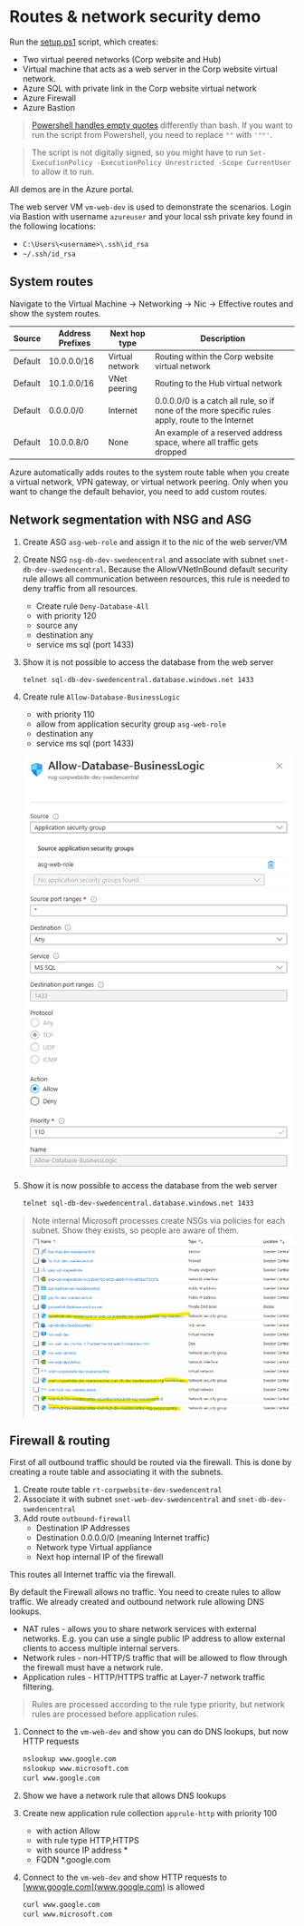 # Routes & network security demo

Run the [setup.ps1](setup.ps1) script, which creates:

- Two virtual peered networks (Corp website and Hub)
- Virtual machine that acts as a web server in the Corp website virtual network.
- Azure SQL with private link in the Corp website virtual network
- Azure Firewall
- Azure Bastion

> [Powershell handles empty quotes](https://learn.microsoft.com/en-us/cli/azure/use-cli-effectively?tabs=bash%2Cbash2#use-quotation-marks-in-parameters) differently than bash. If you want to run the script from Powershell, you need to replace `""` with `'""'`.

> The script is not digitally signed, so you might have to run `Set-ExecutionPolicy -ExecutionPolicy Unrestricted -Scope CurrentUser` to allow it to run.

All demos are in the Azure portal.

The web server VM `vm-web-dev` is used to demonstrate the scenarios. Login via Bastion with username `azureuser` and your local ssh private key found in the following locations:

- `C:\Users\<username>\.ssh\id_rsa`
- `~/.ssh/id_rsa`

## System routes

Navigate to the Virtual Machine -> Networking -> Nic -> Effective routes and show the system routes.

| Source | Address Prefixes | Next hop type | Description |
|---|---|---|---|
| Default | 10.0.0.0/16 | Virtual network | Routing within the Corp website virtual network |
| Default | 10.1.0.0/16 | VNet peering | Routing to the Hub virtual network |
| Default | 0.0.0.0/0 | Internet | 0.0.0.0/0 is a catch all rule, so if none of the more specific rules apply, route to the Internet |
| Default | 10.0.0.8/0 | None | An example of a reserved address space, where all traffic gets dropped |

Azure automatically adds routes to the system route table when you create a virtual network, VPN gateway, or virtual network peering. Only when you want to change the default behavior, you need to add custom routes.

## Network segmentation with NSG and ASG

1. Create ASG `asg-web-role` and assign it to the nic of the web server/VM
1. Create NSG `nsg-db-dev-swedencentral` and associate with subnet `snet-db-dev-swedencentral`. Because the AllowVNetInBound default security rule allows all communication between resources, this rule is needed to deny traffic from all resources.
    - Create rule `Deny-Database-All`
    - with priority 120
    - source any
    - destination any
    - service ms sql  (port 1433)
1. Show it is not possible to access the database from the web server

    ```bash
    telnet sql-db-dev-swedencentral.database.windows.net 1433
    ```

1. Create rule `Allow-Database-BusinessLogic`
    - with priority 110
    - allow from application security group `asg-web-role`
    - destination any
    - service ms sql  (port 1433)

    ![Azure resources](assets/asg-allow-database-businesslogic.png)
1. Show it is now possible to access the database from the web server

    ```bash
    telnet sql-db-dev-swedencentral.database.windows.net 1433
    ```

> Note internal Microsoft processes create NSGs via policies for each subnet. Show they exists, so people are aware of them. ![Azure resources](assets/azureresources.png)

## Firewall & routing

First of all outbound traffic should be routed via the firewall. This is done by creating a route table and associating it with the subnets.

1. Create route table `rt-corpwebsite-dev-swedencentral`
1. Associate it with subnet `snet-web-dev-swedencentral` and `snet-db-dev-swedencentral`
1. Add route `outbound-firewall`
    - Destination IP Addresses
    - Destination 0.0.0.0/0 (meaning Internet traffic)
    - Network type Virtual appliance
    - Next hop internal IP of the firewall

This routes all Internet traffic via the firewall.

By default the Firewall allows no traffic. You need to create rules to allow traffic. We already created and outbound network rule allowing DNS lookups.

- NAT rules - allows you to share network services with external networks. E.g. you can use a single public IP address to allow external clients to access multiple internal servers.
- Network rules - non-HTTP/S traffic that will be allowed to flow through the firewall must have a network rule.
- Application rules - HTTP/HTTPS traffic at Layer-7 network traffic filtering.

> Rules are processed according to the rule type priority, but network rules are processed before application rules.

1. Connect to the `vm-web-dev` and show you can do DNS lookups, but now HTTP requests

    ```bash
    nslookup www.google.com
    nslookup www.microsoft.com
    curl www.google.com
    ```

1. Show we have a network rule that allows DNS lookups
1. Create new application rule collection `apprule-http` with priority 100
    - with action Allow
    - with rule type HTTP,HTTPS
    - with source IP address *
    - FQDN *.google.com
1. Connect to the `vm-web-dev` and show HTTP requests to [www.google.com](www.google.com) is allowed

    ```bash
    curl www.google.com
    curl www.microsoft.com
    ```
